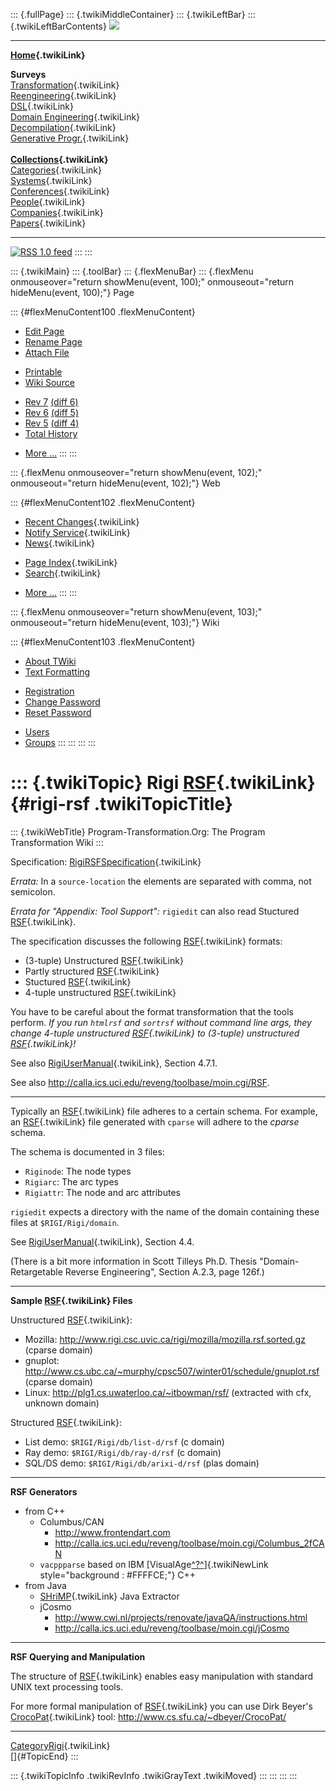 ::: {.fullPage}
::: {.twikiMiddleContainer}
::: {.twikiLeftBar}
::: {.twikiLeftBarContents}
![](../pub/transformation.gif)

------------------------------------------------------------------------

**[Home](WebHome){.twikiLink}**

**Surveys**\
[Transformation](ProgramTransformation){.twikiLink}\
[Reengineering](ReengineeringWiki){.twikiLink}\
[DSL](DomainSpecificLanguages){.twikiLink}\
[Domain Engineering](DomainEngineering){.twikiLink}\
[Decompilation](DeCompilation){.twikiLink}\
[Generative Progr.](GenerativeProgrammingWiki){.twikiLink}\
\
**[Collections](CategoryCollection){.twikiLink}**\
[Categories](CategoryCategory){.twikiLink}\
[Systems](TransformationSystems){.twikiLink}\
[Conferences](TransformationConferences){.twikiLink}\
[People](TransformationPeople){.twikiLink}\
[Companies](TransformationCompanies){.twikiLink}\
[Papers](CategoryPaper){.twikiLink}

------------------------------------------------------------------------

[![](../pub/rss.gif "RSS 1.0 feed")](WebRss@skin=rss)
:::
:::

::: {.twikiMain}
::: {.toolBar}
::: {.flexMenuBar}
::: {.flexMenu onmouseover="return showMenu(event, 100);" onmouseout="return hideMenu(event, 100);"}
Page

::: {#flexMenuContent100 .flexMenuContent}
-   [Edit
    Page](http://www.program-transformation.org/edit/Transform/RigiRSF?t=1536826554)
-   [Rename
    Page](http://www.program-transformation.org/rename/Transform/RigiRSF)
-   [Attach
    File](http://www.program-transformation.org/attach/Transform/RigiRSF)

<!-- -->

-   [Printable](http://www.program-transformation.org/view/Transform/RigiRSF?skin=print.pattern)
-   [Wiki
    Source](http://www.program-transformation.org/view/Transform/RigiRSF?skin=text&raw=on&contenttype=text/plain)

<!-- -->

-   [Rev
    7](http://www.program-transformation.org/view/Transform/RigiRSF?rev=1.7)
    [(diff 6)](http://www.program-transformation.org/rdiff/Transform/RigiRSF?rev1=1.7&rev2=1.6)
-   [Rev
    6](http://www.program-transformation.org/view/Transform/RigiRSF?rev=1.6)
    [(diff 5)](http://www.program-transformation.org/rdiff/Transform/RigiRSF?rev1=1.6&rev2=1.5)
-   [Rev
    5](http://www.program-transformation.org/view/Transform/RigiRSF?rev=1.5)
    [(diff 4)](http://www.program-transformation.org/rdiff/Transform/RigiRSF?rev1=1.5&rev2=1.4)
-   [Total
    History](http://www.program-transformation.org/rdiff/Transform/RigiRSF)

<!-- -->

-   [More
    \...](http://www.program-transformation.org/oops/Transform/RigiRSF?template=oopsmore&param1=1.7&param2=1.7)
:::
:::

::: {.flexMenu onmouseover="return showMenu(event, 102);" onmouseout="return hideMenu(event, 102);"}
Web

::: {#flexMenuContent102 .flexMenuContent}
-   [Recent Changes](WebChanges){.twikiLink}
-   [Notify Service](WebNotify){.twikiLink}
-   [News](WebNews){.twikiLink}

<!-- -->

-   [Page Index](WebIndex){.twikiLink}
-   [Search](WebSearch){.twikiLink}

<!-- -->

-   [More
    \...](http://www.program-transformation.org/oops/Transform/RigiRSF?template=oopsmore&param1=1.7&param2=1.7)
:::
:::

::: {.flexMenu onmouseover="return showMenu(event, 103);" onmouseout="return hideMenu(event, 103);"}
Wiki

::: {#flexMenuContent103 .flexMenuContent}
-   [About
    TWiki](http://www.program-transformation.org/view/TWiki/WebHome)
-   [Text
    Formatting](http://www.program-transformation.org/view/TWiki/TextFormattingRules)

<!-- -->

-   [Registration](http://www.program-transformation.org/view/TWiki/TWikiRegistration)
-   [Change
    Password](http://www.program-transformation.org/view/TWiki/ChangePassword)
-   [Reset
    Password](http://www.program-transformation.org/view/TWiki/ResetPassword)

<!-- -->

-   [Users](http://www.program-transformation.org/view/Main/TWikiUsers)
-   [Groups](http://www.program-transformation.org/view/Main/TWikiGroups)
:::
:::
:::
:::

::: {.twikiTopic}
Rigi [RSF](RSF){.twikiLink} {#rigi-rsf .twikiTopicTitle}
===========================

::: {.twikiWebTitle}
Program-Transformation.Org: The Program Transformation Wiki
:::

Specification: [RigiRSFSpecification](RigiRSFSpecification){.twikiLink}

*Errata:* In a `source-location` the elements are separated with comma,
not semicolon.

*Errata for \"Appendix: Tool Support\":* `rigiedit` can also read
Stuctured [RSF](RSF){.twikiLink}.

The specification discusses the following [RSF](RSF){.twikiLink}
formats:

-   (3-tuple) Unstructured [RSF](RSF){.twikiLink}
-   Partly structured [RSF](RSF){.twikiLink}
-   Stuctured [RSF](RSF){.twikiLink}
-   4-tuple unstructured [RSF](RSF){.twikiLink}

You have to be careful about the format transformation that the tools
perform. *If you run `htmlrsf` and `sortrsf` without command line args,
they change 4-tuple unstructured [RSF](RSF){.twikiLink} to (3-tuple)
unstructured [RSF](RSF){.twikiLink}!*

See also [RigiUserManual](RigiUserManual){.twikiLink}, Section 4.7.1.

See also <http://calla.ics.uci.edu/reveng/toolbase/moin.cgi/RSF>.

------------------------------------------------------------------------

Typically an [RSF](RSF){.twikiLink} file adheres to a certain schema.
For example, an [RSF](RSF){.twikiLink} file generated with `cparse` will
adhere to the *cparse* schema.

The schema is documented in 3 files:

-   `Riginode`: The node types
-   `Rigiarc`: The arc types
-   `Rigiattr`: The node and arc attributes

`rigiedit` expects a directory with the name of the domain containing
these files at `$RIGI/Rigi/domain`.

See [RigiUserManual](RigiUserManual){.twikiLink}, Section 4.4.

(There is a bit more information in Scott Tilleys Ph.D. Thesis
\"Domain-Retargetable Reverse Engineering\", Section A.2.3, page 126f.)

------------------------------------------------------------------------

**Sample [RSF](RSF){.twikiLink} Files**

Unstructured [RSF](RSF){.twikiLink}:

-   Mozilla:
    <http://www.rigi.csc.uvic.ca/rigi/mozilla/mozilla.rsf.sorted.gz>
    (cparse domain)
-   gnuplot:
    <http://www.cs.ubc.ca/~murphy/cpsc507/winter01/schedule/gnuplot.rsf>
    (cparse domain)
-   Linux: <http://plg1.cs.uwaterloo.ca/~itbowman/rsf/> (extracted with
    cfx, unknown domain)

Structured [RSF](RSF){.twikiLink}:

-   List demo: `$RIGI/Rigi/db/list-d/rsf` (c domain)
-   Ray demo: `$RIGI/Rigi/db/ray-d/rsf` (c domain)
-   SQL/DS demo: `$RIGI/Rigi/db/arixi-d/rsf` (plas domain)

------------------------------------------------------------------------

**RSF Generators**

-   from C++
    -   Columbus/CAN
        -   <http://www.frontendart.com>
        -   <http://calla.ics.uci.edu/reveng/toolbase/moin.cgi/Columbus_2fCAN>
    -   `vacppparse` based on IBM
        [VisualAge[^?^](http://www.program-transformation.org/edit/Transform/VisualAge?topicparent=Transform.RigiRSF)]{.twikiNewLink
        style="background : #FFFFCE;"} C++
-   from Java
    -   [SHriMP](SHriMP){.twikiLink} Java Extractor
    -   jCosmo
        -   <http://www.cwi.nl/projects/renovate/javaQA/instructions.html>
        -   <http://calla.ics.uci.edu/reveng/toolbase/moin.cgi/jCosmo>

------------------------------------------------------------------------

**RSF Querying and Manipulation**

The structure of [RSF](RSF){.twikiLink} enables easy manipulation with
standard UNIX text processing tools.

For more formal manipulation of [RSF](RSF){.twikiLink} you can use Dirk
Beyer\'s [CrocoPat](CrocoPat){.twikiLink} tool:
<http://www.cs.sfu.ca/~dbeyer/CrocoPat/>

------------------------------------------------------------------------

[CategoryRigi](CategoryRigi){.twikiLink}\
[]{#TopicEnd}
:::

::: {.twikiTopicInfo .twikiRevInfo .twikiGrayText .twikiMoved}
:::
:::
:::
:::
